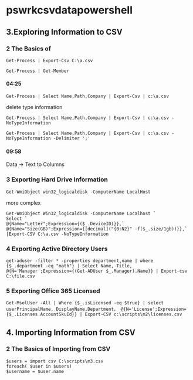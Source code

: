 # pswrkcsvdatapowershell
## 3.Exploring Information to CSV
### 2 The Basics of
```
Get-Process | Export-Csv C:\a.csv
```

```
Get-Process | Get-Member
```

#### 04:25
```
Get-Process | Select Name,Path,Company | Export-Csv | c:\a.csv
```
delete type information
```
Get-Process | Select Name,Path,Company | Export-Csv | c:\a.csv -NoTypeInformation
```

```
Get-Process | Select Name,Path,Company | Export-Csv | c:\a.csv -NoTypeInformation -Delimiter ';'
```

#### 09:58
Data -> Text to Columns


### 3 Exporting Hard Drive Information
```
Get-WmiObject win32_logicaldisk -ComputerName LocalHost
```
more complex
```
Get-WmiObject Win32_logicaldisk -ComputerName Localhost `
Select `
@{Name="Letter";Expression={($_.DeviceID)}},`
@{Name="Size(GB)";Expression={[decimal]("{0:N2}" -f($_.size/1gb))}},`
|Export-CSV C:\a.csv -NoTypeInformation
```

### 4 Exporting Active Directory Users
```
get-aduser -filter * -properties department,name | where {$_.department -eq "math"} | Select Name, Title, @{N='Manager';Expression={(Get-ADUser $_.Manager).Name}} | Export-csv C:\file.csv
```
### 5 Exporting Office 365 Licensed
```
Get-MsolUser -All | Where {$_.isLicensed -eq $true} | select userPrincipalName, DisplayName,Department， @{N='License';Expression={$_.Licenses.AccountSkuId}} | Export-CSV c:\scripts\m2\licenses.csv
```

## 4. Importing Information from CSV
### 2 The Basics of Importing from CSV
```
$users = import csv C:\scripts\m3.csv
foreach( $user in $users)
$username = $user.name
```
